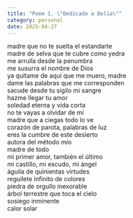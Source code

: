 ```yaml
---
title: "Poem 1. \"Dedicado a Delia\""
category: personal 
date: 2025-04-27
---
```


madre que no te suelta el estandarte\
madre de selva que te cubre como yedra\
me arrulla desde la penumbra\
me susurra el nombre de Dios\
ya quítame de aquí que me muero, madre\
dame las palabras que me corresponden\
sacude desde tu sigilo mi sangre\
hazme llegar tu amor\
soledad eterna y vida corta\
no te vayas a olvidar de mí\
madre que a ciegas todo lo ve\
corazón de parota, palabras de luz\
eres la cumbre de este desierto\
autora del método mío\
madre de todo\
mi primer amor, también el último\
mi castillo, mi escudo, mi ángel\
águila de quinientas virtudes\
reguilete infinito de colores\
piedra de orgullo inexorable\
árbol terrestre que toca el cielo\
sosiego inminente\
calor solar

